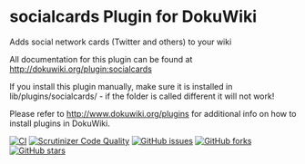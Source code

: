 # socialcards Plugin for DokuWiki

Adds social network cards (Twitter and others) to your wiki

All documentation for this plugin can be found at http://dokuwiki.org/plugin:socialcards

If you install this plugin manually, make sure it is installed in lib/plugins/socialcards/ - if the folder is called different it will not work!

Please refer to http://www.dokuwiki.org/plugins for additional info on how to install plugins in DokuWiki.

[![CI](https://github.com/mprins/dokuwiki-plugin-socialcards/actions/workflows/CI.yml/badge.svg)](https://github.com/mprins/dokuwiki-plugin-socialcards/actions/workflows/CI.yml)
[![Scrutinizer Code Quality](https://scrutinizer-ci.com/g/mprins/dokuwiki-plugin-socialcards/badges/quality-score.png?b=master)](https://scrutinizer-ci.com/g/mprins/dokuwiki-plugin-socialcards/?branch=master)
[![GitHub issues](https://img.shields.io/github/issues/mprins/dokuwiki-plugin-socialcards.svg)](https://github.com/mprins/dokuwiki-plugin-socialcards/issues)
[![GitHub forks](https://img.shields.io/github/forks/mprins/dokuwiki-plugin-socialcards.svg)](https://github.com/mprins/dokuwiki-plugin-socialcards/network)
[![GitHub stars](https://img.shields.io/github/stars/mprins/dokuwiki-plugin-socialcards.svg)](https://github.com/mprins/dokuwiki-plugin-socialcards/stargazers)
